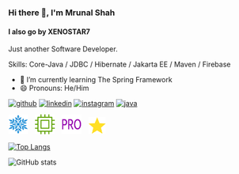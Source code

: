 ### Hi there 👋, I'm Mrunal Shah
#### I also go by XENOSTAR7
Just another Software Developer.

Skills: Core-Java / JDBC  / Hibernate / Jakarta EE / Maven /  Firebase

- 🌱 I’m currently learning The Spring Framework 
- 😄 Pronouns: He/Him 


[<img src='https://cdn.jsdelivr.net/npm/simple-icons@3.0.1/icons/github.svg' alt='github' height='40'>](https://github.com/Mrunal-Shah7)  [<img src='https://cdn.jsdelivr.net/npm/simple-icons@3.0.1/icons/linkedin.svg' alt='linkedin' height='40'>](https://www.linkedin.com/in/mrunal-shah-215443246/)  [<img src='https://cdn.jsdelivr.net/npm/simple-icons@3.0.1/icons/instagram.svg' alt='instagram' height='40'>](https://www.instagram.com/mrunal_shah_7/)  [<img src='https://cdn.jsdelivr.net/npm/simple-icons@3.0.1/icons/java.svg' alt='java' height='40'>](java)  

<a href='https://archiveprogram.github.com/'><img src='https://raw.githubusercontent.com/acervenky/animated-github-badges/master/assets/acbadge.gif' width='40' height='40'></a> <a href='https://docs.github.com/en/developers'><img src='https://raw.githubusercontent.com/acervenky/animated-github-badges/master/assets/devbadge.gif' width='40' height='40'></a> <a href='https://github.com/pricing'><img src='https://raw.githubusercontent.com/acervenky/animated-github-badges/master/assets/pro.gif' width='40' height='40'></a> <a href='https://stars.github.com/'><img src='https://raw.githubusercontent.com/acervenky/animated-github-badges/master/assets/starbadge.gif' width='35' height='35'></a> 

[![Top Langs](https://github-readme-stats.vercel.app/api/top-langs/?username=Mrunal-Shah7)](https://github.com/anuraghazra/github-readme-stats)

![GitHub stats](https://github-readme-stats.vercel.app/api?username=Mrunal-Shah7&show_icons=true)  

